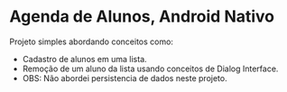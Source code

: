 # Agenda de Alunos, Android Nativo
Projeto simples abordando conceitos como: 
- Cadastro de alunos em uma lista.
- Remoção de um aluno da lista usando conceitos de Dialog Interface.
- OBS: Não abordei persistencia de dados neste projeto.
